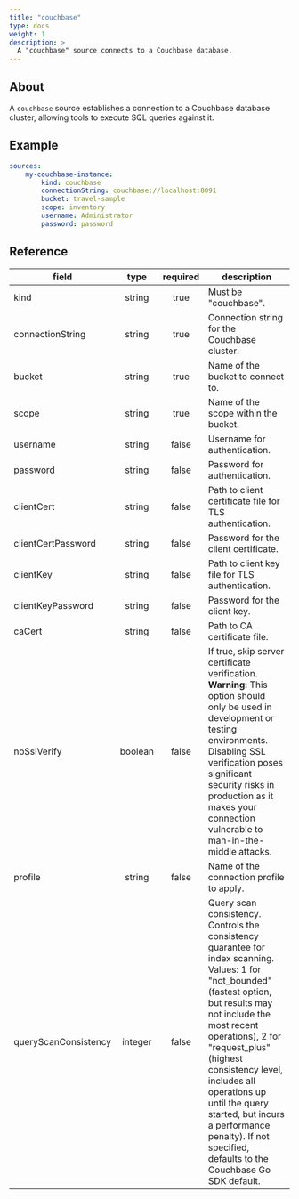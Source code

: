 ```yaml
---
title: "couchbase"
type: docs
weight: 1
description: > 
  A "couchbase" source connects to a Couchbase database.
---
```


## About

A `couchbase` source establishes a connection to a Couchbase database cluster,
allowing tools to execute SQL queries against it.

## Example

```yaml
sources:
    my-couchbase-instance:
        kind: couchbase
        connectionString: couchbase://localhost:8091
        bucket: travel-sample
        scope: inventory
        username: Administrator
        password: password
```

## Reference

| **field**            | **type** | **required** | **description**                                         |
|----------------------|:--------:|:------------:|---------------------------------------------------------|
| kind                 | string   |    true      | Must be "couchbase".                                    |
| connectionString     | string   |    true      | Connection string for the Couchbase cluster.            |
| bucket               | string   |    true      | Name of the bucket to connect to.                       |
| scope                | string   |    true      | Name of the scope within the bucket.                    |
| username             | string   |    false     | Username for authentication.                            |
| password             | string   |    false     | Password for authentication.                            |
| clientCert           | string   |    false     | Path to client certificate file for TLS authentication. |
| clientCertPassword   | string   |    false     | Password for the client certificate.                    |
| clientKey            | string   |    false     | Path to client key file for TLS authentication.         |
| clientKeyPassword    | string   |    false     | Password for the client key.                            |
| caCert               | string   |    false     | Path to CA certificate file.                            |
| noSslVerify          | boolean  |    false     | If true, skip server certificate verification. **Warning:** This option should only be used in development or testing environments. Disabling SSL verification poses significant security risks in production as it makes your connection vulnerable to man-in-the-middle attacks. |
| profile              | string   |    false     | Name of the connection profile to apply.                |
| queryScanConsistency | integer  |    false     | Query scan consistency. Controls the consistency guarantee for index scanning. Values: 1 for "not_bounded" (fastest option, but results may not include the most recent operations), 2 for "request_plus" (highest consistency level, includes all operations up until the query started, but incurs a performance penalty). If not specified, defaults to the Couchbase Go SDK default. |
